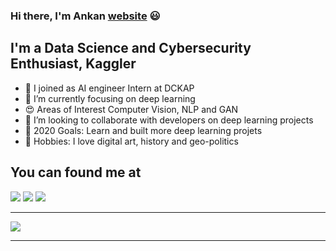 ### Hi there, I'm Ankan [website] 😃


## I'm a Data Science and Cybersecurity Enthusiast, Kaggler

- 🔭 I joined as AI engineer Intern at DCKAP
- 🔘 I’m currently focusing on deep learning
- 😍 Areas of Interest Computer Vision, NLP and GAN
- 👥 I’m looking to collaborate with developers on deep learning projects
- 👀 2020 Goals: Learn and built more deep learning projets
- 💖 Hobbies: I love digital art, history and geo-politics



## You can found me at

[<img src="https://img.icons8.com/ios-glyphs/38/000000/linkedin.png"/>](https://www.linkedin.com/in/ankan-sharma-589841198/)
[<img src="https://img.icons8.com/ios-glyphs/38/000000/blogger.png"/>](http://datasciencey.blogspot.com/)
[<img src="https://img.icons8.com/windows/36/000000/kaggle.png"/>](https://www.kaggle.com/ankan1998)

---

<img src="https://github-readme-stats.vercel.app/api?username=Ankan1998&&show_icons=true&title_color=1FC107&icon_color=bb2acf&text_color=daf7dc&bg_color=151515"/>

---

[website]: http://datasciencey.blogspot.com/
[linkedIn]: https://www.linkedin.com/in/ankan-sharma-589841198/
[kaggle]: https://www.kaggle.com/ankan1998
